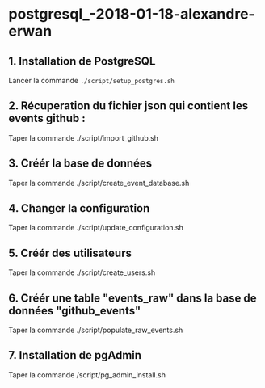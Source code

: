 # postgresql_-2018-01-18-alexandre-erwan

## 1. Installation de PostgreSQL

Lancer la commande ```./script/setup_postgres.sh```

## 2. Récuperation du fichier json qui contient les events github :

Taper la commande ./script/import_github.sh

## 3. Créér la base de données

Taper la commande ./script/create_event_database.sh

## 4. Changer la configuration

Taper la commande ./script/update_configuration.sh

## 5. Créér des utilisateurs

Taper la commande ./script/create_users.sh

## 6. Créér une table "events_raw" dans la base de données "github_events"

Taper la commande ./script/populate_raw_events.sh

## 7. Installation de pgAdmin

Taper la commande /script/pg_admin_install.sh